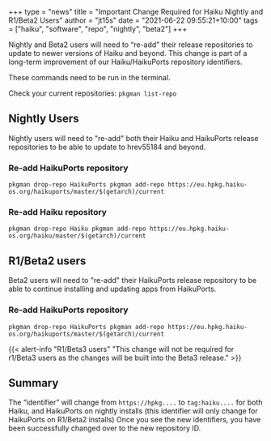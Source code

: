 +++
type = "news"
title = "Important Change Required for Haiku Nightly and R1/Beta2 Users"
author = "jt15s"
date = "2021-06-22 09:55:21+10:00"
tags = ["haiku", "software", "repo", "nightly", "beta2"]
+++

Nightly and Beta2 users will need to “re-add” their release repositories to update to newer versions of Haiku and beyond. This change is part of a long-term improvement of our Haiku/HaikuPorts repository identifiers.

These commands need to be run in the terminal.

Check your current repositories:
`pkgman list-repo`

## Nightly Users
Nightly users will need to "re-add" both their Haiku and HaikuPorts release repositories to be able to update to hrev55184 and beyond.
### Re-add HaikuPorts repository

`pkgman drop-repo HaikuPorts
pkgman add-repo https://eu.hpkg.haiku-os.org/haikuports/master/$(getarch)/current`

### Re-add Haiku repository

`pkgman drop-repo Haiku
pkgman add-repo https://eu.hpkg.haiku-os.org/haiku/master/$(getarch)/current`

## R1/Beta2 users
Beta2 users will need to "re-add" their HaikuPorts release repository to be able to continue installing and updating apps from HaikuPorts.
### Re-add HaikuPorts repository
`pkgman drop-repo HaikuPorts
pkgman add-repo https://eu.hpkg.haiku-os.org/haikuports/master/$(getarch)/current`

{{< alert-info "R1/Beta3 users" "This change will not be required for r1/Beta3 users as the changes will be built into the Beta3 release." >}}

## Summary
The “identifier” will change from `https://hpkg....` to `tag:haiku....` for both Haiku, and HaikuPorts on nightly installs (this identifier will only change for HaikuPorts on R1/Beta2 installs) Once you see the new identifiers, you have been successfully changed over to the new repository ID.


